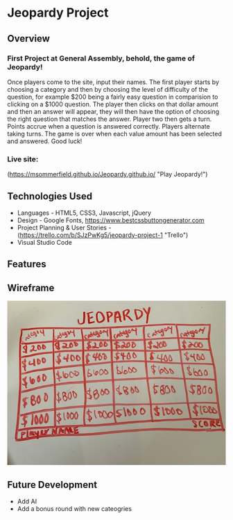 # Jeopardy Project
## Overview
### First Project at General Assembly, behold, the game of Jeopardy!
Once players come to the site, input their names. The first player starts by choosing a category and then by choosing the level of difficulty of the question, for example $200 being a fairly easy question in comparision to clicking on a $1000 question. The player then clicks on that dollar amount and then an answer will appear, they will then have the option of choosing the right question that matches the answer. Player two then gets a turn. Points accrue when a question is answered correctly. Players alternate taking turns. The game is over when each value amount has been selected and answered. Good luck! 

### Live site: 
(https://msommerfield.github.io/Jeopardy.github.io/ "Play Jeopardy!")

## Technologies Used
* Languages - HTML5, CSS3, Javascript, jQuery
* Design - Google Fonts, https://www.bestcssbuttongenerator.com
* Project Planning & User Stories - 
(https://trello.com/b/SJzPwKg5/jeopardy-project-1 "Trello")
* Visual Studio Code

## Features

## Wireframe
<img src='IMG_0747.jpg'>

## Future Development
* Add AI 
* Add a bonus round with new cateogries 